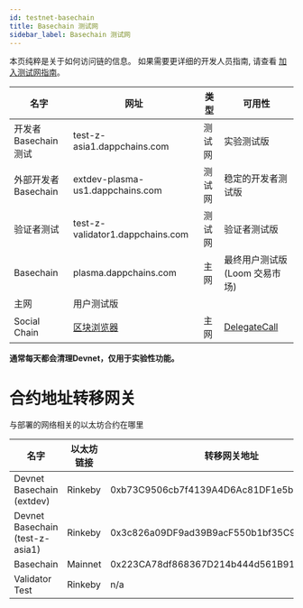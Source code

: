 ```yaml
---
id: testnet-basechain
title: Basechain 测试网
sidebar_label: Basechain 测试网
---
```

本页纯粹是关于如何访问链的信息。 如果需要更详细的开发人员指南, 请查看 [加入测试网指南](join-testnet.html)。

| 名字           | 网址                                           | 类型  | 可用性                                      |
| ------------ | -------------------------------------------- | --- | ---------------------------------------- |
| 开发者Basechain测试  | test-z-asia1.dappchains.com                  | 测试网 | 实验测试版                                    |
| 外部开发者Basechain  | extdev-plasma-us1.dappchains.com             | 测试网 | 稳定的开发者测试版                                |
| 验证者测试        | test-z-validator1.dappchains.com             | 测试网 | 验证者测试版                                   |
| Basechain | plasma.dappchains.com                        | 主网  | 最终用户测试版 (Loom 交易市场)                      |
| 主网           | 用户测试版                                        |     |                                          |
| Social Chain | [区块浏览器](https://blockchain.delegatecall.com) | 主网  | [DelegateCall](https://delegatecall.com) |

**通常每天都会清理Devnet，仅用于实验性功能。**

# 合约地址转移网关

与部署的网络相关的以太坊合约在哪里

| 名字                                | 以太坊链接   | 转移网关地址                                     |
| --------------------------------- | ------- | ------------------------------------------ |
| Devnet Basechain (extdev) | Rinkeby | 0xb73C9506cb7f4139A4D6Ac81DF1e5b6756Fab7A2 |
| Devnet Basechain (test-z-asia1)      | Rinkeby | 0x3c826a09DF9ad39B9acF550b1bf35C9b6AfCd943 |
| Basechain                      | Mainnet | 0x223CA78df868367D214b444d561B9123c018963A |
| Validator Test                    | Rinkeby | n/a                                        |
